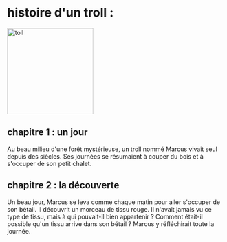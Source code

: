 histoire d'un troll :
=====================

<img src="https://media3.giphy.com/media/ZeH2yuFBFwgNk1Hcx9/giphy.gif?cid=ecf05e47jlfx3lu1fks5fzogs5y0rmjyas9v6cu95kbet86o&ep=v1_gifs_search&rid=giphy.gif&ct=g" alt="toll" width="200"/>

## chapitre 1 : un jour 


Au beau milieu d'une forêt mystérieuse, un troll nommé Marcus vivait seul depuis des siècles. Ses journées se résumaient à couper du bois et à s'occuper de son petit chalet.

## chapitre 2 : la découverte 


Un beau jour, Marcus se leva comme chaque matin pour aller s'occuper de son bétail. Il découvrit un morceau de tissu rouge. Il n'avait jamais vu ce type de tissu, mais à qui pouvait-il bien appartenir ? Comment était-il possible qu'un tissu arrive dans son bétail ? Marcus y réfléchirait toute la journée.
